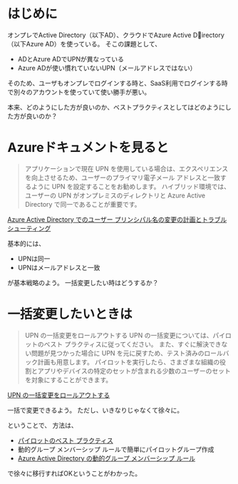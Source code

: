 
# はじめに
オンプレでActive Directory（以下AD）、クラウドでAzure Active Directory（以下Azure AD）を使っている。
そこの課題として、

* ADとAzure ADでUPNが異なっている
* Azure ADが使い慣れていないUPN（メールアドレスではない）

そのため、ユーザもオンプレでログインする時と、SaaS利用でログインする時で別々のアカウントを使っていて使い勝手が悪い。

本来、どのようにした方が良いのか、ベストプラクティスとしてはどのようにした方が良いのか？


# Azureドキュメントを見ると
> アプリケーションで現在 UPN を使用している場合は、エクスペリエンスを向上させるため、ユーザーのプライマリ電子メール アドレスと一致するように UPN を設定することをお勧めします。
ハイブリッド環境では、ユーザーの UPN がオンプレミスのディレクトリと Azure Active Directory で同一であることが重要です。

[Azure Active Directory でのユーザー プリンシパル名の変更の計画とトラブルシューティング](https://docs.microsoft.com/ja-jp/azure/active-directory/hybrid/howto-troubleshoot-upn-changes)



基本的には、

* UPNは同一
* UPNはメールアドレスと一致

が基本戦略のよう。
一括変更したい時はどうするか？


# 一括変更したいときは

> UPN の一括変更をロールアウトする
> UPN の一括変更については、パイロットのベスト プラクティスに従ってください。 また、すぐに解決できない問題が見つかった場合に UPN を元に戻すため、テスト済みのロールバック計画も用意します。 パイロットを実行したら、さまざまな組織の役割とアプリやデバイスの特定のセットが含まれる少数のユーザーのセットを対象にすることができます。

[UPN の一括変更をロールアウトする](https://docs.microsoft.com/ja-jp/azure/active-directory/hybrid/howto-troubleshoot-upn-changes#roll-out-bulk-upn-changes)

一括で変更できるよう。
ただし、いきなりじゃなくて徐々に。

ということで、
方法は、

* [パイロットのベスト プラクティス](https://docs.microsoft.com/ja-jp/azure/active-directory/fundamentals/active-directory-deployment-plans#best-practices-for-a-pilot)
* 動的グループ メンバーシップ ルールで簡単にパイロットグループ作成
 * [Azure Active Directory の動的グループ メンバーシップ ルール](https://docs.microsoft.com/ja-jp/azure/active-directory/users-groups-roles/groups-dynamic-membership)

で徐々に移行すればOKということがわかった。
